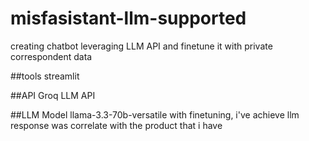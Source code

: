 # misfasistant-llm-supported
creating chatbot leveraging LLM API and finetune it with private correspondent data

##tools 
streamlit

##API 
Groq LLM API 

##LLM Model
llama-3.3-70b-versatile
with finetuning, i've achieve llm response was correlate with the product that i have
